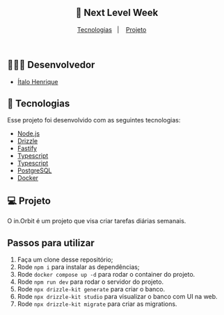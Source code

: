 <h2 align="center">
  🚀 Next Level Week
</h2>
<p align="center">

<p align="center">
  <a href="#rocket-tecnologias">Tecnologias</a>&nbsp;&nbsp;&nbsp;|&nbsp;&nbsp;&nbsp;
  <a href="#-projeto">Projeto</a>&nbsp;&nbsp;&nbsp;&nbsp;&nbsp;&nbsp;
</p>

<br>

## 👨🏼‍💻 Desenvolvedor 

- [Ítalo Henrique](https://www.linkedin.com/in/italo-tech/)

## :rocket: Tecnologias

Esse projeto foi desenvolvido com as seguintes tecnologias:

- [Node.js](https://nodejs.org/en/)
- [Drizzle](https://orm.drizzle.team/)
- [Fastify](https://fastify.dev/)
- [Typescript](https://www.typescriptlang.org/)
- [Typescript](https://www.typescriptlang.org/)
- [PostgreSQL](https://www.postgresql.org/)
- [Docker](https://www.docker.com/)

## 💻 Projeto

O in.Orbit é um projeto que visa criar tarefas diárias semanais.

## Passos para utilizar 
1. Faça um clone desse repositório;
2. Rode `npm i` para instalar as dependências;
4. Rode `docker compose up -d` para rodar o container do projeto.
5. Rode `npm run dev` para rodar o servidor do projeto.
6. Rode `npx drizzle-kit generate` para criar o banco.
7. Rode `npx drizzle-kit studio` para visualizar o banco com UI na web.
8. Rode `npx drizzle-kit migrate` para criar as migrations.

